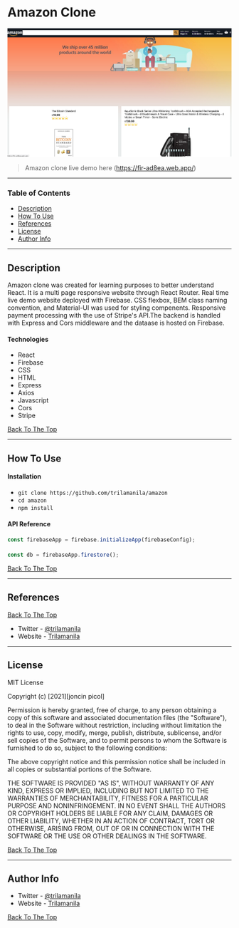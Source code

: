 # Amazon Clone

![Project Image](amazon/public/demo.png)

> Amazon clone live demo here (https://fir-ad8ea.web.app/)

---

### Table of Contents

- [Description](#description)
- [How To Use](#how-to-use)
- [References](#references)
- [License](#license)
- [Author Info](#author-info)

---

## Description

Amazon clone was created for learning purposes to better understand React. It is a multi page responsive website through React Router. Real time live demo website deployed with Firebase. CSS flexbox, BEM class naming convention, and Material-UI was used for styling compenents. Responsive payment processing with the use of Stripe's API.The backend is handled with Express and Cors middleware and the dataase is hosted on Firebase.

#### Technologies

- React
- Firebase
- CSS
- HTML
- Express
- Axios
- Javascript
- Cors
- Stripe

[Back To The Top](#amazon-clone)

---

## How To Use

#### Installation

- `git clone https://github.com/trilamanila/amazon`
- `cd amazon`
- `npm install`

#### API Reference

```Javascript
const firebaseApp = firebase.initializeApp(firebaseConfig);

const db = firebaseApp.firestore();
```

[Back To The Top](#amazon-clone)

---

## References

[Back To The Top](#amazon-clone)

- Twitter - [@trilamanila](https://twitter.com/trilamanila)
- Website - [Trilamanila](https://trilamanila.com)

---

## License

MIT License

Copyright (c) [2021][joncin picol]

Permission is hereby granted, free of charge, to any person obtaining a copy
of this software and associated documentation files (the "Software"), to deal
in the Software without restriction, including without limitation the rights
to use, copy, modify, merge, publish, distribute, sublicense, and/or sell
copies of the Software, and to permit persons to whom the Software is
furnished to do so, subject to the following conditions:

The above copyright notice and this permission notice shall be included in all
copies or substantial portions of the Software.

THE SOFTWARE IS PROVIDED "AS IS", WITHOUT WARRANTY OF ANY KIND, EXPRESS OR
IMPLIED, INCLUDING BUT NOT LIMITED TO THE WARRANTIES OF MERCHANTABILITY,
FITNESS FOR A PARTICULAR PURPOSE AND NONINFRINGEMENT. IN NO EVENT SHALL THE
AUTHORS OR COPYRIGHT HOLDERS BE LIABLE FOR ANY CLAIM, DAMAGES OR OTHER
LIABILITY, WHETHER IN AN ACTION OF CONTRACT, TORT OR OTHERWISE, ARISING FROM,
OUT OF OR IN CONNECTION WITH THE SOFTWARE OR THE USE OR OTHER DEALINGS IN THE
SOFTWARE.

[Back To The Top](#amazon-clone)

---

## Author Info

- Twitter - [@trilamanila](https://twitter.com/trilamanila)
- Website - [Trilamanila](https://trilamanila.com)

[Back To The Top](#amazon-clone)
